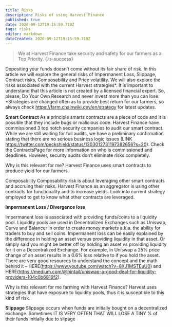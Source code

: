 ```yaml
---
title: Risks
description: Risks of using Harvest Finance
published: true
date: 2020-09-12T19:15:59.710Z
tags: risks
editor: markdown
dateCreated: 2020-09-12T19:15:59.710Z
---
```


> We at Harvest Finance take security and safety for our farmers as a Top Priority.
{.is-success}


Depositing your funds doesn’t come without its fair share of risk. In this article we will explore the general risks of Impermanent Loss, Slippage, Contract risks, Composability and Price volatility. We will also explore the risks associated with the current Harvest strategies*. It is important to understand that this article is not created by a licensed financial expert. So, please, Do Your Own Research and never invest more than you can lose. 
*Strategies are changed often as to provide best return for our farmers, so always check https://farm.chainwiki.dev/en/strategy for latest updates.


**Smart Contract**
As a principle smarts contracts are a piece of code and it is possible that they include bugs or malicious code. Harvest Finance have commissioned 3 top notch security companies to audit our smart contract. While we are still waiting for full audits, we have a preliminary confirmation stating that there are no serious business logic issues (LINK https://twitter.com/peckshield/status/1303012731197382656?s=20). Check the ContractsPage for more information on who is commissioned and deadlines. 
However, security audits don’t eliminate risks completely.

Why is this relevant for me?
Harvest Finance uses smart contracts to produce yield for our farmers. 

Composability 
Composability risk is about leveraging other smart contracts and accruing their risks. Harvest Finance as an aggregator is using other contracts for functionality and to increase yields. Look into current strategy employed to get to know what other contracts are leveraged.

**Impermanent Loss / Divergence loss**

Impermanent loss is associated with providing funds/coins to a liquidity pool. Liquidity pools are used in Decentralized Exchanges such as Uniswap, Curve and Balancer in order to create money markets a.k.a. the ability for traders to buy and sell coins. 
Impermanent loss can be easily explained by the difference in holding an asset versus providing liquidity in that asset. Or simply said you might be better off by holding an asset vs providing liquidity for it on a Decentralized Exchange. For example, in Uniswap a 25% price change of an asset results in a 0.6% loss relative to if you hold the asset. There are very good resources to understand the concept and the math behind it – HERE(https://www.youtube.com/watch?v=8XJ1MSTEuU0) and HERE(https://medium.com/@pintail/uniswap-a-good-deal-for-liquidity-providers-104c0b6816f2). 


Why is this relevant for me farming with Harvest Finance?
Harvest uses strategies that have exposure to liquidity pools, thus it is susceptible to this kind of risk.

**Slippage**
Slippage occurs when funds are initially bought on a decentralized exchange. Sometimes 
IT IS VERY OFTEN THAT WILL LOSE A TINY % of their funds initially due to slipage

